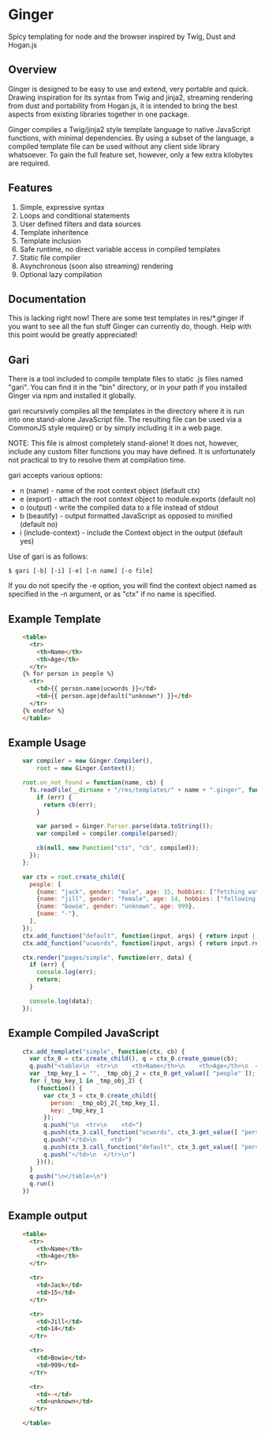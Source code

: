 Ginger
======

Spicy templating for node and the browser inspired by Twig, Dust and Hogan.js

Overview
--------

Ginger is designed to be easy to use and extend, very portable and quick.
Drawing inspiration for its syntax from Twig and jinja2, streaming rendering
from dust and portability from Hogan.js, it is intended to bring the best
aspects from existing libraries together in one package.

Ginger compiles a Twig/jinja2 style template language to native JavaScript
functions, with minimal dependencies. By using a subset of the language, a
compiled template file can be used without any client side library whatsoever.
To gain the full feature set, however, only a few extra kilobytes are required.

Features
--------

1. Simple, expressive syntax
2. Loops and conditional statements
3. User defined filters and data sources
4. Template inheritence
5. Template inclusion
6. Safe runtime, no direct variable access in compiled templates
7. Static file compiler
8. Asynchronous (soon also streaming) rendering
9. Optional lazy compilation

Documentation
-------------

This is lacking right now! There are some test templates in res/*.ginger if you
want to see all the fun stuff Ginger can currently do, though. Help with this
point would be greatly appreciated!

Gari
----

There is a tool included to compile template files to static .js files named
"gari". You can find it in the "bin" directory, or in your path if you installed
Ginger via npm and installed it globally.

gari recursively compiles all the templates in the directory where it is run
into one stand-alone JavaScript file. The resulting file can be used via a
CommonJS style require() or by simply including it in a web page.

NOTE: This file is almost completely stand-alone! It does not, however, include
any custom filter functions you may have defined. It is unfortunately not
practical to try to resolve them at compilation time.

gari accepts various options:

* n (name) - name of the root context object (default ctx)
* e (export) - attach the root context object to module.exports (default no)
* o (output) - write the compiled data to a file instead of stdout
* b (beautify) - output formatted JavaScript as opposed to minified (default no)
* i (include-context) - include the Context object in the output (default yes)

Use of gari is as follows:

    $ gari [-b] [-i] [-e] [-n name] [-o file]

If you do not specify the -e option, you will find the context object named as
specified in the -n argument, or as "ctx" if no name is specified.

Example Template
----------------

```html
    <table>
      <tr>
        <th>Name</th>
        <th>Age</th>
      </tr>
    {% for person in people %}
      <tr>
        <td>{{ person.name|ucwords }}</td>
        <td>{{ person.age|default("unknown") }}</td>
      </tr>
    {% endfor %}
    </table>
```

Example Usage
-------------

```javascript
    var compiler = new Ginger.Compiler(),
        root = new Ginger.Context();

    root.on_not_found = function(name, cb) {
      fs.readFile(__dirname + "/res/templates/" + name + ".ginger", function(err, data) {
        if (err) {
          return cb(err);
        }

        var parsed = Ginger.Parser.parse(data.toString());
        var compiled = compiler.compile(parsed);

        cb(null, new Function("ctx", "cb", compiled));
      });
    };

    var ctx = root.create_child({
      people: [
        {name: "jack", gender: "male", age: 15, hobbies: ["fetching water", "going up hills", "falling down"]},
        {name: "jill", gender: "female", age: 14, hobbies: ["following jack"]},
        {name: "bowie", gender: "unknown", age: 999},
        {name: "-"},
      ],
    });
    ctx.add_function("default", function(input, args) { return input || args[0]; });
    ctx.add_function("ucwords", function(input, args) { return input.replace(/(^|\s)([a-z])/g, function(m, p1, p2) { return p1 + p2.toUpperCase(); }); });

    ctx.render("pages/simple", function(err, data) {
      if (err) {
        console.log(err);
        return;
      }

      console.log(data);
    });
```

Example Compiled JavaScript
---------------------------

```javascript
    ctx.add_template("simple", function(ctx, cb) {
      var ctx_0 = ctx.create_child(), q = ctx_0.create_queue(cb);
      q.push("<table>\n  <tr>\n    <th>Name</th>\n    <th>Age</th>\n  </tr>\n")
      var _tmp_key_1 = "", _tmp_obj_2 = ctx_0.get_value([ "people" ]);
      for (_tmp_key_1 in _tmp_obj_2) {
        (function() {
          var ctx_3 = ctx_0.create_child({
            person: _tmp_obj_2[_tmp_key_1],
            key: _tmp_key_1
          });
          q.push("\n  <tr>\n    <td>")
          q.push(ctx_3.call_function("ucwords", ctx_3.get_value([ "person", "name" ]), []))
          q.push("</td>\n    <td>")
          q.push(ctx_3.call_function("default", ctx_3.get_value([ "person", "age" ]), [ "unknown" ]))
          q.push("</td>\n  </tr>\n")
        })();
      }
      q.push("\n</table>\n")
      q.run()
    })
```

Example output
--------------

```html
    <table>
      <tr>
        <th>Name</th>
        <th>Age</th>
      </tr>

      <tr>
        <td>Jack</td>
        <td>15</td>
      </tr>

      <tr>
        <td>Jill</td>
        <td>14</td>
      </tr>

      <tr>
        <td>Bowie</td>
        <td>999</td>
      </tr>

      <tr>
        <td>-</td>
        <td>unknown</td>
      </tr>

    </table>
```
